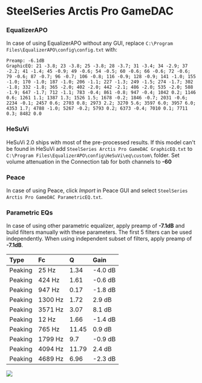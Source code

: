 # SteelSeries Arctis Pro GameDAC

### EqualizerAPO
In case of using EqualizerAPO without any GUI, replace `C:\Program Files\EqualizerAPO\config\config.txt`
with:
```
Preamp: -6.1dB
GraphicEQ: 21 -3.8; 23 -3.8; 25 -3.8; 28 -3.7; 31 -3.4; 34 -2.9; 37 -2.2; 41 -1.4; 45 -0.9; 49 -0.6; 54 -0.5; 60 -0.6; 66 -0.6; 72 -0.6; 79 -0.6; 87 -0.7; 96 -0.7; 106 -0.8; 116 -0.9; 128 -0.9; 141 -1.0; 155 -1.0; 170 -1.0; 187 -1.0; 206 -1.1; 227 -1.3; 249 -1.5; 274 -1.7; 302 -1.8; 332 -1.8; 365 -2.0; 402 -2.0; 442 -2.1; 486 -2.0; 535 -2.0; 588 -1.9; 647 -1.7; 712 -1.1; 783 -0.4; 861 -0.8; 947 -0.4; 1042 0.2; 1146 0.6; 1261 1.1; 1387 1.3; 1526 1.5; 1678 -0.2; 1846 -0.7; 2031 -0.6; 2234 -0.1; 2457 0.6; 2703 0.8; 2973 2.2; 3270 5.6; 3597 6.0; 3957 6.0; 4353 1.7; 4788 -1.0; 5267 -0.2; 5793 0.2; 6373 -0.4; 7010 0.1; 7711 0.3; 8482 0.0
```

### HeSuVi
HeSuVi 2.0 ships with most of the pre-processed results. If this model can't be found in HeSuVi add
`SteelSeries Arctis Pro GameDAC GraphicEQ.txt` to `C:\Program Files\EqualizerAPO\config\HeSuVi\eq\custom\` folder.
Set volume attenuation in the Connection tab for both channels to **-60**

### Peace
In case of using Peace, click *Import* in Peace GUI and select `SteelSeries Arctis Pro GameDAC ParametricEQ.txt`.

### Parametric EQs
In case of using other parametric equalizer, apply preamp of **-7.1dB** and build filters manually
with these parameters. The first 5 filters can be used independently.
When using independent subset of filters, apply preamp of **-7.1dB**.

| Type    | Fc      |     Q | Gain    |
|:--------|:--------|:------|:--------|
| Peaking | 25 Hz   |  1.34 | -4.0 dB |
| Peaking | 424 Hz  |  1.61 | -0.6 dB |
| Peaking | 947 Hz  |  0.17 | -1.8 dB |
| Peaking | 1300 Hz |  1.72 | 2.9 dB  |
| Peaking | 3571 Hz |  3.07 | 8.1 dB  |
| Peaking | 12 Hz   |  1.66 | -1.4 dB |
| Peaking | 765 Hz  | 11.45 | 0.9 dB  |
| Peaking | 1799 Hz |  9.7  | -0.9 dB |
| Peaking | 4094 Hz | 11.79 | 2.4 dB  |
| Peaking | 4689 Hz |  6.96 | -2.3 dB |

![](https://raw.githubusercontent.com/jaakkopasanen/AutoEq/master/results/rtings/sbaf-serious/SteelSeries%20Arctis%20Pro%20GameDAC/SteelSeries%20Arctis%20Pro%20GameDAC.png)